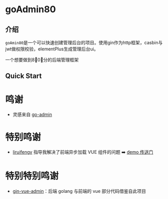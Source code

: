 # goAdmin80

## 介绍

`goAmin80`是一个可以快速创建管理后台的项目。使用gin作为http框架，casbin与jwt做权限校验，elementPlus生成管理后台ui。

一个想要做到8⃣️0⃣️分的后端管理框架

## Quick Start


# 鸣谢

- 灵感来自 [go-admin](https://github.com/GoAdminGroup/go-admin)

# 特别鸣谢

- [liruifengv](https://github.com/liruifengv) 指导我解决了前端异步加载 VUE
  组件的问题 ➡️ [demo 传送门](https://github.com/liruifengv/convert-sfc-string-2-component)

# 特别特别鸣谢

- [gin-vue-admin](https://github.com/flipped-aurora/gin-vue-admin)：后端 golang 与前端的 vue 部分代码借鉴自此项目
